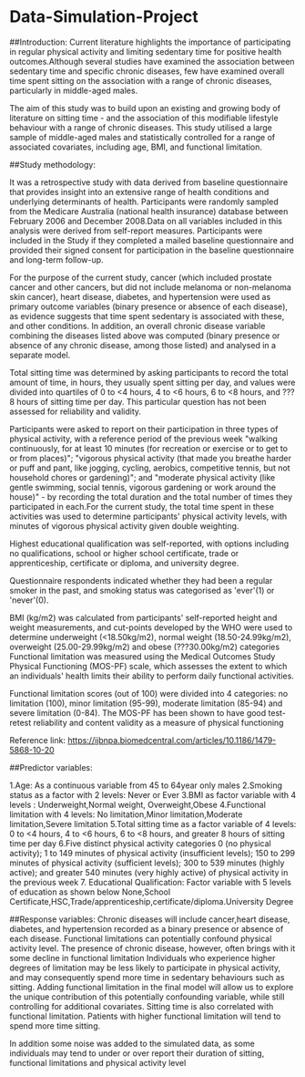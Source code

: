 # Data-Simulation-Project 
##Introduction:
Current literature highlights the importance of participating in regular physical activity and limiting sedentary time for positive health outcomes.Although several studies have examined the association between sedentary time and specific chronic diseases, few have examined overall time spent sitting on the association with a range of chronic diseases, particularly in middle-aged males.

The aim of this study was to build upon an existing and growing body of literature on sitting time - and the association of this modifiable lifestyle behaviour with a range of chronic diseases. This study utilised a large sample of middle-aged males and statistically controlled for a range of associated covariates, including age, BMI, and functional limitation.

##Study methodology:

It was a retrospective study with data derived from baseline questionnaire that provides insight into an extensive range of health conditions and underlying determinants of health. Participants were randomly sampled from the Medicare Australia (national health insurance) database between February 2006 and December 2008.Data on all variables included in this analysis were derived from self-report measures. Participants were included in the Study if they completed a mailed baseline questionnaire and provided their signed consent for participation in the baseline questionnaire and long-term follow-up.

For the purpose of the current study, cancer (which included prostate cancer and other cancers, but did not include melanoma or non-melanoma skin cancer), heart disease, diabetes, and hypertension were used as primary outcome variables (binary presence or absence of each disease), as evidence suggests that time spent sedentary is associated with these, and other conditions. In addition, an overall chronic disease variable combining the diseases listed above was computed (binary presence or absence of any chronic disease, among those listed) and analysed in a separate model.

Total sitting time was determined by asking participants to record the total amount of time, in hours, they usually spent sitting per day, and values were divided into quartiles of 0 to <4 hours, 4 to <6 hours, 6 to <8 hours, and ???8 hours of sitting time per day. This particular question has not been assessed for reliability and validity.

Participants were asked to report on their participation in three types of physical activity, with a reference period of the previous week "walking continuously, for at least 10 minutes (for recreation or exercise or to get to or from places)"; "vigorous physical activity (that made you breathe harder or puff and pant, like jogging, cycling, aerobics, competitive tennis, but not household chores or gardening)"; and "moderate physical activity (like gentle swimming, social tennis, vigorous gardening or work around the house)" - by recording the total duration and the total number of times they participated in each.For the current study, the total time spent in these activities was used to determine participants' physical activity levels, with minutes of vigorous physical activity given double weighting.

Highest educational qualification was self-reported, with options including no qualifications, school or higher school certificate, trade or apprenticeship, certificate or diploma, and university degree.

Questionnaire respondents indicated whether they had been a regular smoker in the past, and smoking status was categorised as 'ever'(1) or 'never'(0).

BMI (kg/m2) was calculated from participants' self-reported height and weight measurements, and cut-points developed by the WHO were used to determine underweight (<18.50kg/m2), normal weight (18.50-24.99kg/m2), overweight (25.00-29.99kg/m2) and obese (???30.00kg/m2) categories Functional limitation was measured using the Medical Outcomes Study Physical Functioning (MOS-PF) scale, which assesses the extent to which an individuals' health limits their ability to perform daily functional activities.

Functional limitation scores (out of 100) were divided into 4 categories: no limitation (100), minor limitation (95-99), moderate limitation (85-94) and severe limitation (0-84). The MOS-PF has been shown to have good test-retest reliability and content validity as a measure of physical functioning

Reference link: https://ijbnpa.biomedcentral.com/articles/10.1186/1479-5868-10-20

##Predictor variables:

1.Age: As a continuous variable from 45 to 64year only males 2.Smoking status as a factor with 2 levels: Never or Ever
3.BMI as factor variable with 4 levels : Underweight,Normal weight, Overweight,Obese 4.Functional limitation with 4 levels: No limitation,Minor limitation,Moderate limitation,Severe limitation	5.Total sitting time as a factor variable of 4 levels: 0 to <4 hours, 4 to <6 hours, 6 to <8 hours, and greater 8 hours of sitting time per day
6.Five distinct physical activity categories 0 (no physical activity); 1 to 149 minutes of physical activity (insufficient levels); 150 to 299 minutes of physical activity (sufficient levels); 300 to 539 minutes (highly active); and greater 540 minutes (very highly active) of physical activity in the previous week 7. Educational Qualification: Factor variable with 5 levels of education as shown below
None,School Certificate,HSC,Trade/apprenticeship,certificate/diploma.University Degree

##Response variables: Chronic diseases will include cancer,heart disease, diabetes, and hypertension recorded as a binary presence or absence of each disease.
Functional limitations can potentially confound physical activity level. The presence of chronic disease, however, often brings with it some decline in functional limitation Individuals who experience higher degrees of limitation may be less likely to participate in physical activity, and may consequently spend more time in sedentary behaviours such as sitting. Adding functional limitation in the final model will allow us to explore the unique contribution of this potentially confounding variable, while still controlling for additional covariates. Sitting time is also correlated with functional limitation. Patients with higher functional limitation will tend to spend more time sitting.

In addition some noise was added to the simulated data, as some individuals may tend to under or over report their duration of sitting, functional limitations and physical activity level
